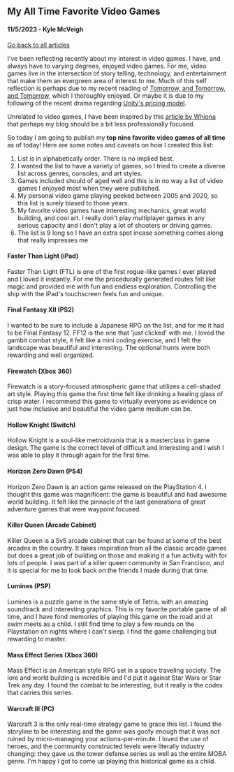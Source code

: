 ## My All Time Favorite Video Games
#### 11/5/2023 - Kyle McVeigh
[Go back to all articles](../../)

I've been reflecting recently about my interest in video games. I have, and always have to varying degrees, enjoyed video games. For me, video games live in the intersection of story telling, technology, and entertainment that make them an evergreen area of interest to me. Much of this self reflection is perhaps due to my recent reading of [Tomorrow, and Tomorrow, and Tomorrow](https://www.amazon.com/Tomorrow-novel-Gabrielle-Zevin/dp/0593321200), which I thoroughly enjoyed. Or maybe it is due to my following of the recent drama regarding [Unity's pricing model](https://en.wikipedia.org/wiki/Unity_(game_engine)#Runtime_fee). 

Unrelated to video games, I have been inspired by this [article by Whiona](https://whiona.weblog.lol/2023/10/what-happened-to-blogging-for-the-hell-of-it) that perhaps my blog should be a bit less professionally focused. 

So today I am going to publish my **top nine favorite video games of all time** as of today! Here are some notes and caveats on how I created this list:
1. List is in alphabetically order. There is no implied best.
2. I wanted the list to have a variety of games, so I tried to create a diverse list across genres, consoles, and art styles. 
3. Games included should of aged well and this is in no way a list of video games I enjoyed most when they were published. 
4. My personal video game playing peeked between 2005 and 2020, so this list is surely biased to those years. 
5. My favorite video games have interesting mechanics, great world building, and cool art. I really don't play multiplayer games in any serious capacity and I don't play a lot of shooters or driving games. 
6. The list is 9 long so I have an extra spot incase something comes along that really impresses me

#### Faster Than Light (iPad)
Faster Than Light (FTL) is one of the first rogue-like games I ever played and I loved it instantly. For me the procedurally generated routes felt like magic and provided me with fun and endless exploration. Controlling the ship with the iPad's touchscreen feels fun and unique.

#### Final Fantasy XII (PS2)
I wanted to be sure to include a Japanese RPG on the list, and for me it had to be Final Fantasy 12. FF12 is the one that 'just clicked' with me. I loved the gambit combat style, it felt like a mini coding exercise, and I felt the landscape was beautiful and interesting. The optional hunts were both rewarding and well organized. 

#### Firewatch (Xbox 360)
Firewatch is a story-focused atmospheric game that utilizes a cell-shaded art style. Playing this game the first time felt like drinking a healing glass of crisp water. I recommend this game to virtually everyone as evidence on just how inclusive and beautiful the video game medium can be. 

#### Hollow Knight (Switch)
Hollow Knight is a soul-like metroidvania that is a masterclass in game design. The game is the correct level of difficult and interesting and I wish I was able to play it through again for the first time. 

#### Horizon Zero Dawn (PS4) 
Horizon Zero Dawn is an action game released on the PlayStation 4. I thought this game was magnificent: the game is beautiful and had awesome world building. It felt like the pinnacle of the last generations of great adventure games that were waypoint focused. 

#### Killer Queen (Arcade Cabinet)
Killer Queen is a 5v5 arcade cabinet that can be found at some of the best arcades in the country. It takes inspiration from all the classic arcade games but does a great job of building on those and making it a fun activity with for lots of people. I was part of a killer queen community in San Francisco, and it is special for me to look back on the friends I made during that time. 

#### Lumines (PSP)
Lumines is a puzzle game in the same style of Tetris, with an amazing soundtrack and interesting graphics. This is my favorite portable game of all time, and I have fond memories of playing this game on the road and at swim meets as a child. I still find time to play a few rounds on the Playstation on nights where I can't sleep. I find the game challenging but rewarding to master. 

#### Mass Effect Series (Xbox 360)
Mass Effect is an American style RPG set in a space traveling society. The lore and world building is incredible and I'd put it against Star Wars or Star Trek any day. I found the combat to be interesting, but it really is the codex that carries this series. 

#### Warcraft III (PC)
Warcraft 3 is the only real-time strategy game to grace this list. I found the storyline to be interesting and the game was goofy enough that it was not ruined by micro-managing your actions-per-minute. I loved the use of heroes, and the community constructed levels were literally industry changing: they gave us the tower defense series as well as the entire MOBA genre. I'm happy I got to come up playing this historical game as a child. 